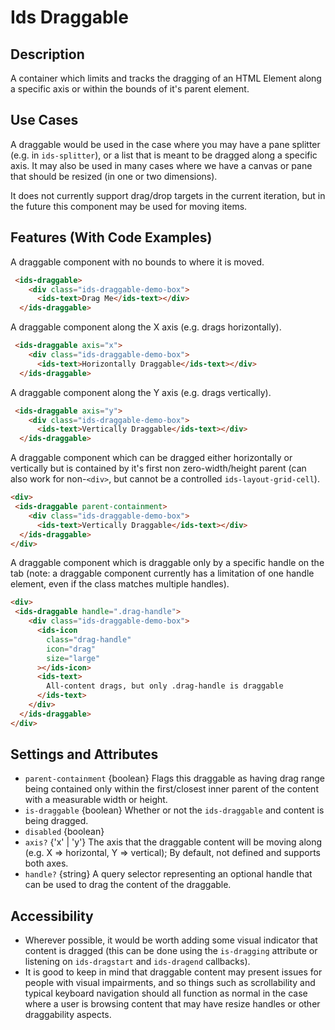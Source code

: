 # Ids Draggable

## Description

A container which limits and tracks the dragging of an HTML Element along a specific axis or within the bounds of it's parent element.

## Use Cases

A draggable would be used in the case where you may have a pane splitter (e.g. in `ids-splitter`), or a list that is meant to be dragged along a specific axis. It may also be used in many cases where we have a canvas or pane that should be resized (in one or two dimensions).

It does not currently support drag/drop targets in the current iteration, but in the future this component may be used for moving items.

## Features (With Code Examples)
A draggable component with no bounds to where it is moved.
```html
 <ids-draggable>
    <div class="ids-draggable-demo-box">
      <ids-text>Drag Me</ids-text></div>
  </ids-draggable>
```

A draggable component along the X axis (e.g. drags horizontally).
```html
 <ids-draggable axis="x">
    <div class="ids-draggable-demo-box">
      <ids-text>Horizontally Draggable</ids-text></div>
  </ids-draggable>
```

A draggable component along the Y axis (e.g. drags vertically).
```html
 <ids-draggable axis="y">
    <div class="ids-draggable-demo-box">
      <ids-text>Vertically Draggable</ids-text></div>
  </ids-draggable>
```

A draggable component which can be dragged either horizontally or vertically
but is contained by it's first non zero-width/height parent (can also work for non-`<div>`, but cannot be a controlled `ids-layout-grid-cell`).
```html
<div>
 <ids-draggable parent-containment>
    <div class="ids-draggable-demo-box">
      <ids-text>Vertically Draggable</ids-text></div>
  </ids-draggable>
</div>
```

A draggable component which is draggable only by a specific handle on the tab (note: a draggable component currently has a limitation of one handle element, even if the class matches multiple handles).
```html
<div>
 <ids-draggable handle=".drag-handle">
    <div class="ids-draggable-demo-box">
      <ids-icon
        class="drag-handle"
        icon="drag"
        size="large"
      ></ids-icon>
      <ids-text>
        All-content drags, but only .drag-handle is draggable
      </ids-text>
    </div>
  </ids-draggable>
</div>
```

## Settings and Attributes

- `parent-containment` {boolean} Flags this draggable as having drag range being contained only within the first/closest inner parent of the content with a measurable width or height.
- `is-draggable` {boolean} Whether or not the `ids-draggable` and content is being dragged.
- `disabled` {boolean}
- `axis?` {'x' | 'y'}   The axis that the draggable content will be moving along (e.g. X => horizontal, Y => vertical); By default, not defined and supports both axes.
- `handle?` {string} A query selector representing an optional handle that can be used to drag the content of the draggable.

## Accessibility

- Wherever possible, it would be worth adding some visual indicator that content is dragged (this can be done using the `is-dragging` attribute or listening on `ids-dragstart` and `ids-dragend` callbacks).
- It is good to keep in mind that draggable content may present issues for people with visual impairments, and so things such as scrollability and typical keyboard
navigation should all function as normal in the case where a user is browsing content that may have resize handles or other draggability aspects.
